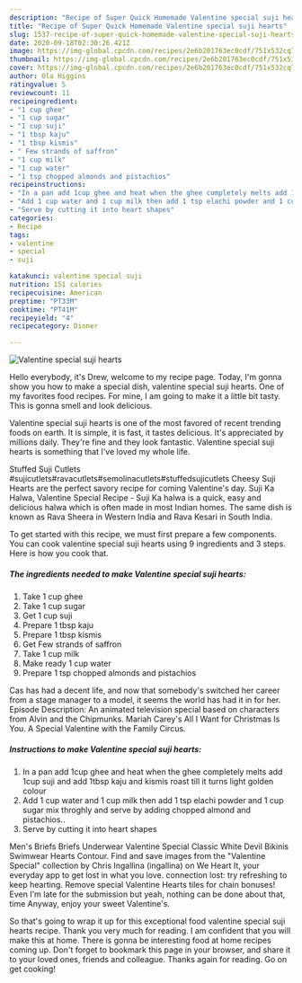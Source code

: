 ```yaml
---
description: "Recipe of Super Quick Homemade Valentine special suji hearts"
title: "Recipe of Super Quick Homemade Valentine special suji hearts"
slug: 1537-recipe-of-super-quick-homemade-valentine-special-suji-hearts
date: 2020-09-18T02:30:26.421Z
image: https://img-global.cpcdn.com/recipes/2e6b201763ec0cdf/751x532cq70/valentine-special-suji-hearts-recipe-main-photo.jpg
thumbnail: https://img-global.cpcdn.com/recipes/2e6b201763ec0cdf/751x532cq70/valentine-special-suji-hearts-recipe-main-photo.jpg
cover: https://img-global.cpcdn.com/recipes/2e6b201763ec0cdf/751x532cq70/valentine-special-suji-hearts-recipe-main-photo.jpg
author: Ola Higgins
ratingvalue: 5
reviewcount: 11
recipeingredient:
- "1 cup ghee"
- "1 cup sugar"
- "1 cup suji"
- "1 tbsp kaju"
- "1 tbsp kismis"
- " Few strands of saffron"
- "1 cup milk"
- "1 cup water"
- "1 tsp chopped almonds and pistachios"
recipeinstructions:
- "In a pan add 1cup ghee and heat when the ghee completely melts add 1cup suji and add 1tbsp kaju and kismis roast till it turns light golden colour"
- "Add 1 cup water and 1 cup milk then add 1 tsp elachi powder and 1 cup sugar mix throghly and serve by adding chopped almond and pistachios.."
- "Serve by cutting it into heart shapes"
categories:
- Recipe
tags:
- valentine
- special
- suji

katakunci: valentine special suji 
nutrition: 151 calories
recipecuisine: American
preptime: "PT33M"
cooktime: "PT41M"
recipeyield: "4"
recipecategory: Dinner

---
```



![Valentine special suji hearts](https://img-global.cpcdn.com/recipes/2e6b201763ec0cdf/751x532cq70/valentine-special-suji-hearts-recipe-main-photo.jpg)

Hello everybody, it's Drew, welcome to my recipe page. Today, I'm gonna show you how to make a special dish, valentine special suji hearts. One of my favorites food recipes. For mine, I am going to make it a little bit tasty. This is gonna smell and look delicious.

Valentine special suji hearts is one of the most favored of recent trending foods on earth. It is simple, it is fast, it tastes delicious. It's appreciated by millions daily. They're fine and they look fantastic. Valentine special suji hearts is something that I've loved my whole life.

Stuffed Suji Cutlets #sujicutlets#ravacutlets#semolinacutlets#stuffedsujicutlets Cheesy Suji Hearts are the perfect savory recipe for coming Valentine&#39;s day. Suji Ka Halwa, Valentine Special Recipe - Suji Ka halwa is a quick, easy and delicious halwa which is often made in most Indian homes. The same dish is known as Rava Sheera in Western India and Rava Kesari in South India.


To get started with this recipe, we must first prepare a few components. You can cook valentine special suji hearts using 9 ingredients and 3 steps. Here is how you cook that.

<!--inarticleads1-->

##### The ingredients needed to make Valentine special suji hearts:

1. Take 1 cup ghee
1. Take 1 cup sugar
1. Get 1 cup suji
1. Prepare 1 tbsp kaju
1. Prepare 1 tbsp kismis
1. Get  Few strands of saffron
1. Take 1 cup milk
1. Make ready 1 cup water
1. Prepare 1 tsp chopped almonds and pistachios


Cas has had a decent life, and now that somebody&#39;s switched her career from a stage manager to a model, it seems the world has had it in for her. Episode Description: An animated television special based on characters from Alvin and the Chipmunks. Mariah Carey&#39;s All I Want for Christmas Is You. A Special Valentine with the Family Circus. 

<!--inarticleads2-->

##### Instructions to make Valentine special suji hearts:

1. In a pan add 1cup ghee and heat when the ghee completely melts add 1cup suji and add 1tbsp kaju and kismis roast till it turns light golden colour
1. Add 1 cup water and 1 cup milk then add 1 tsp elachi powder and 1 cup sugar mix throghly and serve by adding chopped almond and pistachios..
1. Serve by cutting it into heart shapes


Men&#39;s Briefs Briefs Underwear Valentine Special Classic White Devil Bikinis Swimwear Hearts Contour. Find and save images from the &#34;Valentine Special&#34; collection by Chris Ingallina (ingallina) on We Heart It, your everyday app to get lost in what you love. connection lost: try refreshing to keep hearting. Remove special Valentine Hearts tiles for chain bonuses! Even I&#39;m late for the submission but yeah, nothing can be done about that, time Anyway, enjoy your sweet Valentine&#39;s. 

So that's going to wrap it up for this exceptional food valentine special suji hearts recipe. Thank you very much for reading. I am confident that you will make this at home. There is gonna be interesting food at home recipes coming up. Don't forget to bookmark this page in your browser, and share it to your loved ones, friends and colleague. Thanks again for reading. Go on get cooking!
